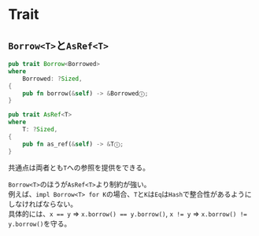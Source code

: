 # Trait

## `Borrow<T>`と`AsRef<T>`

```rust
pub trait Borrow<Borrowed> 
where
    Borrowed: ?Sized, 
{
    pub fn borrow(&self) -> &Borrowedⓘ;
}
```

```rust
pub trait AsRef<T> 
where
    T: ?Sized, 
{
    pub fn as_ref(&self) -> &Tⓘ;
}
```

共通点は両者とも`T`への参照を提供をできる。 


`Borrow<T>`のほうが`AsRef<T>`より制約が強い。  
例えば、`impl Borrow<T> for K`の場合、`T`と`K`は`Eq`は`Hash`で整合性があるようにしなければならない。  
具体的には、`x == y` => `x.borrow() == y.borrow()`, `x != y` => `x.borrow() != y.borrow()`を守る。
